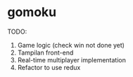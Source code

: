 # gomoku

TODO:

1. Game logic (check win not done yet)
2. Tampilan front-end
3. Real-time multiplayer implementation
4. Refactor to use redux
